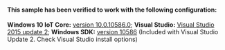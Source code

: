 <div class="card" style="padding:8px; ">
  <h4><b>This sample has been verified to work with the following configuration:</b></h4>
  <div><b>Windows 10 IoT Core:</b> <a href="http://go.microsoft.com/fwlink/?LinkId=715696">version 10.0.10586.0</a>; <b>Visual Studio:</b> <a href="http://go.microsoft.com/fwlink/?LinkId=715695">Visual Studio 2015 update 2</a>; <b>Windows SDK:</b> <a href="http://go.microsoft.com/fwlink/?LinkId=715693">version 10586</a> (Included with Visual Studio Update 2. Check Visual Studio install options)</div>
</div>
